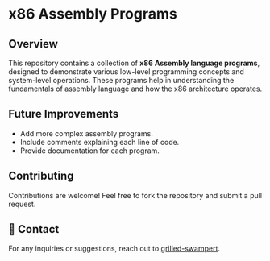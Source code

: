 # x86 Assembly Programs

## Overview
This repository contains a collection of **x86 Assembly language programs**, designed to demonstrate various low-level programming concepts and system-level operations. These programs help in understanding the fundamentals of assembly language and how the x86 architecture operates.

## Future Improvements
- Add more complex assembly programs.
- Include comments explaining each line of code.
- Provide documentation for each program.

## Contributing
Contributions are welcome! Feel free to fork the repository and submit a pull request.

## 📧 Contact
For any inquiries or suggestions, reach out to [grilled-swampert](https://github.com/grilled-swampert).

